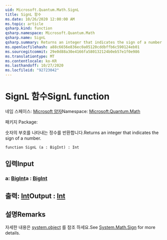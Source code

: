 ```yaml
---
uid: Microsoft.Quantum.Math.SignL
title: SignL 함수
ms.date: 10/26/2020 12:00:00 AM
ms.topic: article
qsharp.kind: function
qsharp.namespace: Microsoft.Quantum.Math
qsharp.name: SignL
qsharp.summary: Returns an integer that indicates the sign of a number.
ms.openlocfilehash: a88c6656e836ec0a05120cddbffb6c590124eb01
ms.sourcegitcommit: 29e0d88a30e4166fa580132124b0eb57e1f0e986
ms.translationtype: MT
ms.contentlocale: ko-KR
ms.lasthandoff: 10/27/2020
ms.locfileid: "92723042"
---
```

# <a name="signl-function"></a><span data-ttu-id="ed1b6-102">SignL 함수</span><span class="sxs-lookup"><span data-stu-id="ed1b6-102">SignL function</span></span>

<span data-ttu-id="ed1b6-103">네임 스페이스: [Microsoft 양자](xref:Microsoft.Quantum.Math)</span><span class="sxs-lookup"><span data-stu-id="ed1b6-103">Namespace: [Microsoft.Quantum.Math](xref:Microsoft.Quantum.Math)</span></span>

<span data-ttu-id="ed1b6-104">패키지 [](https://nuget.org/packages/)</span><span class="sxs-lookup"><span data-stu-id="ed1b6-104">Package: [](https://nuget.org/packages/)</span></span>


<span data-ttu-id="ed1b6-105">숫자의 부호를 나타내는 정수를 반환합니다.</span><span class="sxs-lookup"><span data-stu-id="ed1b6-105">Returns an integer that indicates the sign of a number.</span></span>

```qsharp
function SignL (a : BigInt) : Int
```


## <a name="input"></a><span data-ttu-id="ed1b6-106">입력</span><span class="sxs-lookup"><span data-stu-id="ed1b6-106">Input</span></span>

### <a name="a--bigint"></a><span data-ttu-id="ed1b6-107">a: [BigInt](xref:microsoft.quantum.lang-ref.bigint)</span><span class="sxs-lookup"><span data-stu-id="ed1b6-107">a : [BigInt](xref:microsoft.quantum.lang-ref.bigint)</span></span>





## <a name="output--int"></a><span data-ttu-id="ed1b6-108">출력: [Int](xref:microsoft.quantum.lang-ref.int)</span><span class="sxs-lookup"><span data-stu-id="ed1b6-108">Output : [Int](xref:microsoft.quantum.lang-ref.int)</span></span>



## <a name="remarks"></a><span data-ttu-id="ed1b6-109">설명</span><span class="sxs-lookup"><span data-stu-id="ed1b6-109">Remarks</span></span>

<span data-ttu-id="ed1b6-110">자세한 내용은 [system.object](https://docs.microsoft.com/dotnet/api/system.math.sign) 를 참조 하세요.</span><span class="sxs-lookup"><span data-stu-id="ed1b6-110">See [System.Math.Sign](https://docs.microsoft.com/dotnet/api/system.math.sign) for more details.</span></span>